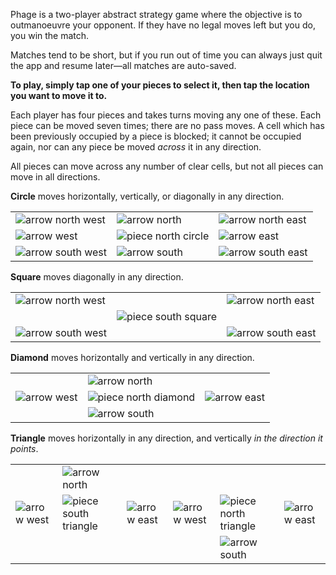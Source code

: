 Phage is a two-player abstract strategy game where the objective is to
outmanoeuvre your opponent. If they have no legal moves left but you do,
you win the match.

Matches tend to be short, but if you run out of time you can always just
quit the app and resume later&mdash;all matches are auto-saved.

**To play, simply tap one of your pieces to select it, then tap the
location you want to move it to.**

Each player has four pieces and takes turns moving any one of these.
Each piece can be moved seven times; there are no pass moves. A cell
which has been previously occupied by a piece is blocked; it cannot be
occupied again, nor can any piece be moved *across* it in any direction.

All pieces can move across any number of clear cells, but not all pieces
can move in all directions.

**Circle** moves horizontally, vertically, or diagonally in any direction.

<table>
<tr>
  <td><img src="../arrow-north-west.png" alt="arrow north west" /></td>
  <td><img src="../arrow-north.png" alt="arrow north" /></td>
  <td><img src="../arrow-north-east.png" alt="arrow north east" /></td>
</tr>
<tr>
  <td><img src="../arrow-west.png" alt="arrow west" /></td>
  <td><img src="../piece-north-circle.png" alt="piece north circle" /></td>
  <td><img src="../arrow-east.png" alt="arrow east" /></td>
</tr>
<tr>
  <td><img src="../arrow-south-west.png" alt="arrow south west" /></td>
  <td><img src="../arrow-south.png" alt="arrow south" /></td>
  <td><img src="../arrow-south-east.png" alt="arrow south east" /></td>
</tr>
</table>

**Square** moves diagonally in any direction.

<table>
<tr>
  <td><img src="../arrow-north-west.png" alt="arrow north west" /></td>
  <td>&nbsp;</td>
  <td><img src="../arrow-north-east.png" alt="arrow north east" /></td>
</tr>
<tr>
  <td>&nbsp;</td>
  <td><img src="../piece-south-square.png" alt="piece south square" /></td>
  <td>&nbsp;</td>
</tr>
<tr>
  <td><img src="../arrow-south-west.png" alt="arrow south west" /></td>
  <td>&nbsp;</td>
  <td><img src="../arrow-south-east.png" alt="arrow south east" /></td>
</tr>
</table>

**Diamond** moves horizontally and vertically in any direction.

<table>
<tr>
  <td>&nbsp;</td>
  <td><img src="../arrow-north.png" alt="arrow north" /></td>
  <td>&nbsp;</td>
</tr>
<tr>
  <td><img src="../arrow-west.png" alt="arrow west" /></td>
  <td><img src="../piece-north-diamond.png" alt="piece north diamond" /></td>
  <td><img src="../arrow-east.png" alt="arrow east" /></td>
</tr>
<tr>
  <td>&nbsp;</td>
  <td><img src="../arrow-south.png" alt="arrow south" /></td>
  <td>&nbsp;</td>
</tr>
</table>

**Triangle** moves horizontally in any direction, and vertically *in the direction it points*.

<table>
<tr>
  <td>&nbsp;</td>
  <td><img src="../arrow-north.png" alt="arrow north" /></td>
  <td>&nbsp;</td>

  <td>&nbsp;</td>
  <td>&nbsp;</td>
  <td>&nbsp;</td>
</tr>
<tr>
  <td><img src="../arrow-west.png" alt="arrow west" /></td>
  <td><img src="../piece-south-triangle.png" alt="piece south triangle" /></td>
  <td><img src="../arrow-east.png" alt="arrow east" /></td>

  <td><img src="../arrow-west.png" alt="arrow west" /></td>
  <td><img src="../piece-north-triangle.png" alt="piece north triangle" /></td>
  <td><img src="../arrow-east.png" alt="arrow east" /></td>
</tr>
<tr>
  <td>&nbsp;</td>
  <td>&nbsp;</td>
  <td>&nbsp;</td>

  <td>&nbsp;</td>
  <td><img src="../arrow-south.png" alt="arrow south" /></td>
  <td>&nbsp;</td>
</tr>
</table>


